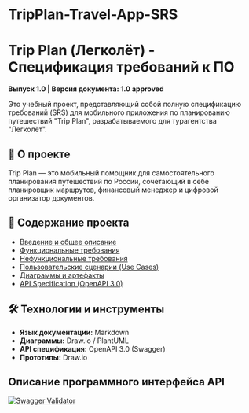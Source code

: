 # TripPlan-Travel-App-SRS

# Trip Plan (Легколёт) - Спецификация требований к ПО

**Выпуск 1.0 | Версия документа: 1.0 approved**

Это учебный проект, представляющий собой полную спецификацию требований (SRS) для мобильного приложения по планированию путешествий "Trip Plan", разрабатываемого для турагентства "Легколёт".

## 🎯 О проекте
Trip Plan — это мобильный помощник для самостоятельного планирования путешествий по России, сочетающий в себе планировщик маршрутов, финансовый менеджер и цифровой организатор документов.

## 📖 Содержание проекта
*   [Введение и общее описание](/docs/01_Introduction.md)
*   [Функциональные требования](/docs/02_Functional_Requirements.md)
*   [Нефункциональные требования](/docs/03_Non-Functional_Requirements.md)
*   [Пользовательские сценарии (Use Cases)](/docs/04_Use_Cases.md)
*   [Диаграммы и артефакты](/artifacts/)
*   [API Specification (OpenAPI 3.0)](/api/openapi.yaml)

## 🛠 Технологии и инструменты
*   **Язык документации:** Markdown
*   **Диаграммы:** Draw.io / PlantUML
*   **API спецификация:** OpenAPI 3.0 (Swagger)
*   **Прототипы:** Draw.io

## Описание программного интерфейса API
[![Swagger Validator](https://validator.swagger.io/validator?url=https://raw.githubusercontent.com/RomaSoshkin/TripPlan-Travel-App-SRS/main/api/openapi.yaml&style=flat-square)](https://validator.swagger.io/validator/debug?url=https://raw.githubusercontent.com/RomaSoshkin/TripPlan-Travel-App-SRS/main/api/openapi.yaml)
